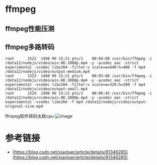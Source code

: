 # ffmpeg

## ffmpeg性能压测


## ffmpeg多路转码
```
root      1522  1498 99 15:21 pts/1    00:04:08 /usr/bin/ffmpeg -i /data12/nodejs/video/win.HD.1080p.mp4 -y -acodec aac -strict experimental -vcodec libx264 -filter:v scale=w=640:h=400 -f mp4 /data12/nodejs/video/output-medium.mp4
root      1523  1498 99 15:21 pts/1    00:03:08 /usr/bin/ffmpeg -i /data12/nodejs/video/win.HD.1080p.mp4 -y -acodec aac -strict experimental -vcodec libx264 -filter:v scale=w=320:h=200 -f mp4 /data12/nodejs/video/output-small.mp4
root      1524  1498 99 15:21 pts/1    00:06:45 /usr/bin/ffmpeg -i /data12/nodejs/video/win.HD.1080p.mp4 -y -acodec aac -strict experimental -vcodec libx264 -f mp4 /data12/nodejs/video/output-original-size.mp4
```

ffmpeg软件转码太耗cpu
![image](https://user-images.githubusercontent.com/17688273/148635803-b4a17637-7445-4469-92b2-88d1bb600948.png)

# 参考链接

- [https://blog.csdn.net/xiaoluer/article/details/81346285](https://blog.csdn.net/xiaoluer/article/details/81346285)
